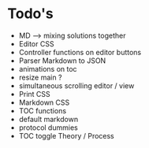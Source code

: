 # Todo's

- MD --> mixing solutions together
- Editor CSS
- Controller functions on editor buttons
- Parser Markdown to JSON
- animations on toc
- resize main ?
- simultaneous scrolling editor / view
- Print CSS
- Markdown CSS
- TOC functions
- default markdown
- protocol dummies
- TOC toggle Theory / Process 
